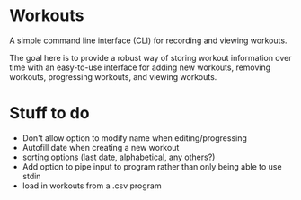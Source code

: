 # Workouts

A simple command line interface (CLI) for recording and viewing workouts.

The goal here is to provide a robust way of storing workout information over time with an easy-to-use interface for adding new workouts, removing workouts, progressing workouts, and viewing workouts.


# Stuff to do
- Don't allow option to modify name when editing/progressing
- Autofill date when creating a new workout
- sorting options (last date, alphabetical, any others?)
- Add option to pipe input to program rather than only being able to use stdin
- load in workouts from a .csv program

